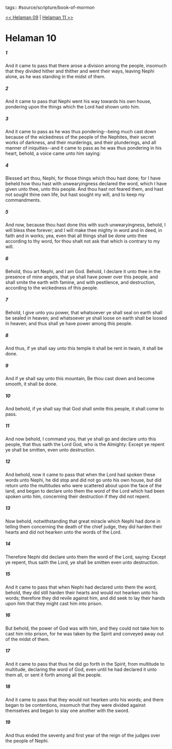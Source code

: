 tags:: #source/scripture/book-of-mormon

[<< Helaman 09](book-of-mormon/10_Helaman/Helaman_09.md) | [Helaman 11 >>](book-of-mormon/10_Helaman/Helaman_11.md)

# Helaman 10

##### 1

And it came to pass that there arose a division among the people, insomuch that they divided hither and thither and went their ways, leaving Nephi alone, as he was standing in the midst of them.

##### 2

And it came to pass that Nephi went his way towards his own house, pondering upon the things which the Lord had shown unto him.

##### 3

And it came to pass as he was thus pondering--being much cast down because of the wickedness of the people of the Nephites, their secret works of darkness, and their murderings, and their plunderings, and all manner of iniquities--and it came to pass as he was thus pondering in his heart, behold, a voice came unto him saying:

##### 4

Blessed art thou, Nephi, for those things which thou hast done; for I have beheld how thou hast with unwearyingness declared the word, which I have given unto thee, unto this people. And thou hast not feared them, and hast not sought thine own life, but hast sought my will, and to keep my commandments.

##### 5

And now, because thou hast done this with such unwearyingness, behold, I will bless thee forever; and I will make thee mighty in word and in deed, in faith and in works; yea, even that all things shall be done unto thee according to thy word, for thou shalt not ask that which is contrary to my will.

##### 6

Behold, thou art Nephi, and I am God. Behold, I declare it unto thee in the presence of mine angels, that ye shall have power over this people, and shall smite the earth with famine, and with pestilence, and destruction, according to the wickedness of this people.

##### 7

Behold, I give unto you power, that whatsoever ye shall seal on earth shall be sealed in heaven; and whatsoever ye shall loose on earth shall be loosed in heaven; and thus shall ye have power among this people.

##### 8

And thus, if ye shall say unto this temple it shall be rent in twain, it shall be done.

##### 9

And if ye shall say unto this mountain, Be thou cast down and become smooth, it shall be done.

##### 10

And behold, if ye shall say that God shall smite this people, it shall come to pass.

##### 11

And now behold, I command you, that ye shall go and declare unto this people, that thus saith the Lord God, who is the Almighty: Except ye repent ye shall be smitten, even unto destruction.

##### 12

And behold, now it came to pass that when the Lord had spoken these words unto Nephi, he did stop and did not go unto his own house, but did return unto the multitudes who were scattered about upon the face of the land, and began to declare unto them the word of the Lord which had been spoken unto him, concerning their destruction if they did not repent.

##### 13

Now behold, notwithstanding that great miracle which Nephi had done in telling them concerning the death of the chief judge, they did harden their hearts and did not hearken unto the words of the Lord.

##### 14

Therefore Nephi did declare unto them the word of the Lord, saying: Except ye repent, thus saith the Lord, ye shall be smitten even unto destruction.

##### 15

And it came to pass that when Nephi had declared unto them the word, behold, they did still harden their hearts and would not hearken unto his words; therefore they did revile against him, and did seek to lay their hands upon him that they might cast him into prison.

##### 16

But behold, the power of God was with him, and they could not take him to cast him into prison, for he was taken by the Spirit and conveyed away out of the midst of them.

##### 17

And it came to pass that thus he did go forth in the Spirit, from multitude to multitude, declaring the word of God, even until he had declared it unto them all, or sent it forth among all the people.

##### 18

And it came to pass that they would not hearken unto his words; and there began to be contentions, insomuch that they were divided against themselves and began to slay one another with the sword.

##### 19

And thus ended the seventy and first year of the reign of the judges over the people of Nephi.
